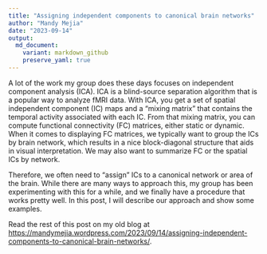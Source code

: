 ```yaml
---
title: "Assigning independent components to canonical brain networks"
author: "Mandy Mejia"
date: "2023-09-14"
output:
  md_document:
    variant: markdown_github
    preserve_yaml: true
---
```


A lot of the work my group does these days focuses on independent
component analysis (ICA). ICA is a blind-source separation algorithm
that is a popular way to analyze fMRI data. With ICA, you get a set of
spatial independent component (IC) maps and a “mixing matrix” that
contains the temporal activity associated with each IC. From that mixing
matrix, you can compute functional connectivity (FC) matrices, either
static or dynamic. When it comes to displaying FC matrices, we typically
want to group the ICs by brain network, which results in a nice
block-diagonal structure that aids in visual interpretation. We may also
want to summarize FC or the spatial ICs by network.

Therefore, we often need to “assign” ICs to a canonical network or area
of the brain. While there are many ways to approach this, my group has
been experimenting with this for a while, and we finally have a
procedure that works pretty well. In this post, I will describe our
approach and show some examples.

Read the rest of this post on my old blog at
<https://mandymejia.wordpress.com/2023/09/14/assigning-independent-components-to-canonical-brain-networks/>.

